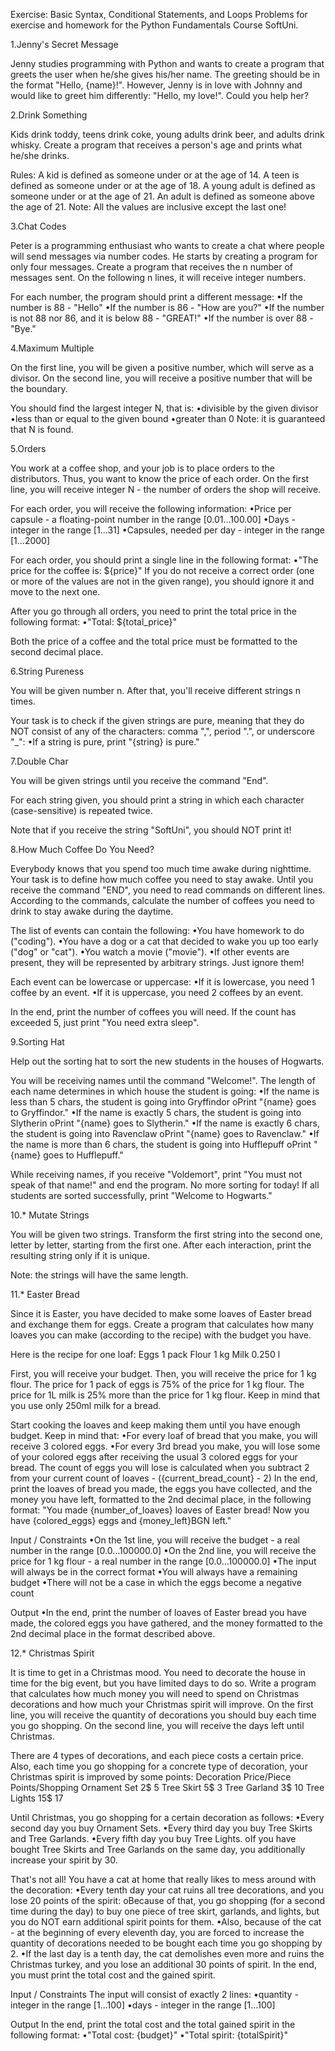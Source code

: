 Exercise: Basic Syntax, Conditional Statements, and Loops
Problems for exercise and homework for the Python Fundamentals Course SoftUni.


1.Jenny's Secret Message

Jenny studies programming with Python and wants to create a program that greets the user when he/she gives his/her name. 
The greeting should be in the format "Hello, {name}!". However, Jenny is in love with Johnny and would like to greet him differently: 
"Hello, my love!". Could you help her?


2.Drink Something

Kids drink toddy, teens drink coke, young adults drink beer, and adults drink whisky. 
Create a program that receives a person's age and prints what he/she drinks.

Rules:
A kid is defined as someone under or at the age of 14.
A teen is defined as someone under or at the age of 18.
A young adult is defined as someone under or at the age of 21.
An adult is defined as someone above the age of 21.
Note: All the values are inclusive except the last one!


3.Chat Codes

Peter is a programming enthusiast who wants to create a chat where people will send messages via number codes.
 He starts by creating a program for only four messages. 
Create a program that receives the n number of messages sent. On the following n lines, it will receive integer numbers. 

For each number, the program should print a different message:
•If the number is 88 - "Hello"
•If the number is 86 - "How are you?"
•If the number is not 88 nor 86, and it is below 88 - "GREAT!"
•If the number is over 88 - "Bye."


4.Maximum Multiple

On the first line, you will be given a positive number, which will serve as a divisor. 
On the second line, you will receive a positive number that will be the boundary. 

You should find the largest integer N, that is:
•divisible by the given divisor
•less than or equal to the given bound
•greater than 0
Note: it is guaranteed that N is found.


5.Orders

You work at a coffee shop, and your job is to place orders to the distributors. Thus, you want to know the price of each order. 
On the first line, you will receive integer N - the number of orders the shop will receive. 

For each order, you will receive the following information:
•Price per capsule - a floating-point number in the range [0.01…100.00]
•Days - integer in the range [1…31]
•Capsules, needed per day - integer in the range [1…2000]

For each order, you should print a single line in the following format:
•"The price for the coffee is: ${price}"
If you do not receive a correct order (one or more of the values are not in the given range), you should ignore it and move to the next one.

After you go through all orders, you need to print the total price in the following format:
•"Total: ${total_price}"

Both the price of a coffee and the total price must be formatted to the second decimal place. 


6.String Pureness

You will be given number n. After that, you'll receive different strings n times.
 
Your task is to check if the given strings are pure, meaning that they do NOT consist of any of the characters: comma ",", period ".", or underscore "_":
•If a string is pure, print "{string} is pure."


7.Double Char

You will be given strings until you receive the command "End". 

For each string given, you should print a string in which each character (case-sensitive) is repeated twice. 

Note that if you receive the string "SoftUni", you should NOT print it!


8.How Much Coffee Do You Need?

Everybody knows that you spend too much time awake during nighttime.
Your task is to define how much coffee you need to stay awake. 
Until you receive the command "END", you need to read commands on different lines. 
According to the commands, calculate the number of coffees you need to drink to stay awake during the daytime.

The list of events can contain the following:
•You have homework to do ("coding").
•You have a dog or a cat that decided to wake you up too early ("dog" or "cat").
•You watch a movie ("movie").
•If other events are present, they will be represented by arbitrary strings. Just ignore them!

Each event can be lowercase or uppercase:
•If it is lowercase, you need 1 coffee by an event.
•If it is uppercase, you need 2 coffees by an event.

In the end, print the number of coffees you will need. If the count has exceeded 5, just print "You need extra sleep".


9.Sorting Hat

Help out the sorting hat to sort the new students in the houses of Hogwarts. 

You will be receiving names until the command "Welcome!". The length of each name determines in which house the student is going:
•If the name is less than 5 chars, the student is going into Gryffindor
oPrint "{name} goes to Gryffindor."
•If the name is exactly 5 chars, the student is going into Slytherin
oPrint "{name} goes to Slytherin."
•If the name is exactly 6 chars, the student is going into Ravenclaw
oPrint "{name} goes to Ravenclaw."
•If the name is more than 6 chars, the student is going into Hufflepuff
oPrint "{name} goes to Hufflepuff."

While receiving names, if you receive "Voldemort", print "You must not speak of that name!" and end the program. No more sorting for today!
If all students are sorted successfully, print "Welcome to Hogwarts."


10.* Mutate Strings

You will be given two strings. Transform the first string into the second one, letter by letter, starting from the first one. 
After each interaction, print the resulting string only if it is unique.

Note: the strings will have the same length.


11.* Easter Bread

Since it is Easter, you have decided to make some loaves of Easter bread and exchange them for eggs.
Create a program that calculates how many loaves you can make (according to the recipe) with the budget you have.

Here is the recipe for one loaf:
Eggs	1 pack
Flour	1 kg
Milk	0.250 l

First, you will receive your budget. Then, you will receive the price for 1 kg flour. 
The price for 1 pack of eggs is 75% of the price for 1 kg flour. The price for 1L milk is 25% more than the price for 1 kg flour.
Keep in mind that you use only 250ml milk for a bread.

Start cooking the loaves and keep making them until you have enough budget. Keep in mind that:
•For every loaf of bread that you make, you will receive 3 colored eggs. 
•For every 3rd bread you make, you will lose some of your colored eggs after receiving the usual 3 colored eggs for your bread. 
The count of eggs you will lose is calculated when you subtract 2 from your current count of loaves - ({current_bread_count} - 2)
In the end, print the loaves of bread you made, the eggs you have collected, and the money you have left, formatted to the 2nd decimal place, in the following format:
"You made {number_of_loaves} loaves of Easter bread! Now you have {colored_eggs} eggs and {money_left}BGN left."

Input / Constraints
•On the 1st line, you will receive the budget - a real number in the range [0.0…100000.0]
•On the 2nd line, you will receive the price for 1 kg flour - a real number in the range [0.0…100000.0]
•The input will always be in the correct format
•You will always have a remaining budget
•There will not be a case in which the eggs become a negative count

Output
•In the end, print the number of loaves of Easter bread you have made, the colored eggs you have gathered, and the money formatted to the 2nd decimal place in the format described above.


12.* Christmas Spirit

It is time to get in a Christmas mood. You need to decorate the house in time for the big event, but you have limited days to do so.
Write a program that calculates how much money you will need to spend on Christmas decorations and how much your Christmas spirit will improve.
On the first line, you will receive the quantity of decorations you should buy each time you go shopping. 
On the second line, you will receive the days left until Christmas. 

There are 4 types of decorations, and each piece costs a certain price. 
Also, each time you go shopping for a concrete type of decoration, your Christmas spirit is improved by some points:
Decoration	Price/Piece	Points/Shopping
Ornament Set	2$	5
Tree Skirt	5$	3
Tree Garland	3$	10
Tree Lights	15$	17

Until Christmas, you go shopping for a certain decoration as follows:
•Every second day you buy Ornament Sets.
•Every third day you buy Tree Skirts and Tree Garlands.
•Every fifth day you buy Tree Lights. 
oIf you have bought Tree Skirts and Tree Garlands on the same day, you additionally increase your spirit by 30.

That's not all! You have a cat at home that really likes to mess around with the decoration:
•Every tenth day your cat ruins all tree decorations, and you lose 20 points of the spirit:
oBecause of that, you go shopping (for a second time during the day) to buy one piece of tree skirt, garlands, and lights, but you do NOT earn additional spirit points for them.
•Also, because of the cat - at the beginning of every eleventh day, you are forced to increase the quantity of decorations needed to be bought each time you go shopping by 2.
•If the last day is a tenth day, the cat demolishes even more and ruins the Christmas turkey, and you lose an additional 30 points of spirit.
In the end, you must print the total cost and the gained spirit.

Input / Constraints
The input will consist of exactly 2 lines:
•quantity - integer in the range [1…100]
•days - integer in the range [1…100]

Output
In the end, print the total cost and the total gained spirit in the following format:
•"Total cost: {budget}"
•"Total spirit: {totalSpirit}"
